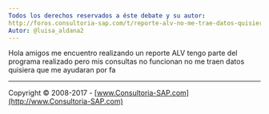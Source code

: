 ```yaml
---
Todos los derechos reservados a éste debate y su autor:
http://foros.consultoria-sap.com/t/reporte-alv-no-me-trae-datos-quisiera/15152
Autor: @luisa_aldana2
---
```


Hola amigos me encuentro realizando un reporte ALV tengo parte del programa realizado pero mis consultas no funcionan no me traen datos quisiera que me ayudaran por fa


***

Copyright © 2008-2017 - [www.Consultoria-SAP.com](http://www.Consultoria-SAP.com)
